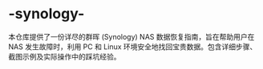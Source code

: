 # -synology-
本仓库提供了一份详尽的群晖 (Synology) NAS 数据恢复指南，旨在帮助用户在 NAS 发生故障时，利用 PC 和 Linux 环境安全地找回宝贵数据。包含详细步骤、截图示例及实际操作中的踩坑经验。
